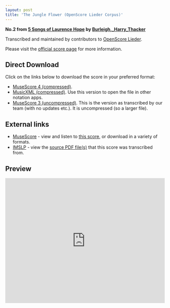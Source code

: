 ```yaml
---
layout: post
title: 'The Jungle Flower (OpenScore Lieder Corpus)'
---
```


__No.2 from [5 Songs of Laurence Hope](https://fourscoreandmore.org/openscore/lieder/Burleigh%2C_Harry_Thacker/5_Songs_of_Laurence_Hope/) by [Burleigh,_Harry_Thacker](https://fourscoreandmore.org/openscore/lieder/Burleigh%2C_Harry_Thacker)__

Transcribed and maintained by contributors to [OpenScore Lieder].

Please visit the [official score page] for more information.

[official score page]: https://musescore.com/openscore-lieder-corpus/scores/6518134
[OpenScore Lieder]: https://musescore.com/openscore-lieder-corpus

## Direct Download

Click on the links below to download the score in your preferred format:
- [MuseScore 4 (compressed)](https://fourscoreandmore.org/openscore/lieder/Burleigh%2C_Harry_Thacker/5_Songs_of_Laurence_Hope/2_The_Jungle_Flower.mscz).
- [MusicXML (compressed)](https://fourscoreandmore.org/openscore/lieder/Burleigh%2C_Harry_Thacker/5_Songs_of_Laurence_Hope/2_The_Jungle_Flower.mxl). Use this version to open the file in other notation apps.
- [MuseScore 3 (uncompressed)](https://raw.githubusercontent.com/OpenScore/Lieder/refs/heads/main/scores/Burleigh%2C_Harry_Thacker/5_Songs_of_Laurence_Hope/2_The_Jungle_Flower/lc6518134.mscx). This is the version as transcribed by our team (with no updates etc.). It is uncompressed (so a larger file).

## External links

- [MuseScore] - view and listen to [this score][MuseScore], or download in a variety of formats.
- [IMSLP] - view the [source PDF file(s)][IMSLP] that this score was transcribed from.

[MuseScore]: https://musescore.com/score/6518134
[IMSLP]: https://imslp.org/wiki/Special:ReverseLookup/238246

## Preview

<iframe width="100%" height="394" src="https://musescore.com/openscore-lieder-corpus/scores/6518134/embed" frameborder="0" allowfullscreen allow="autoplay; fullscreen"></iframe>

